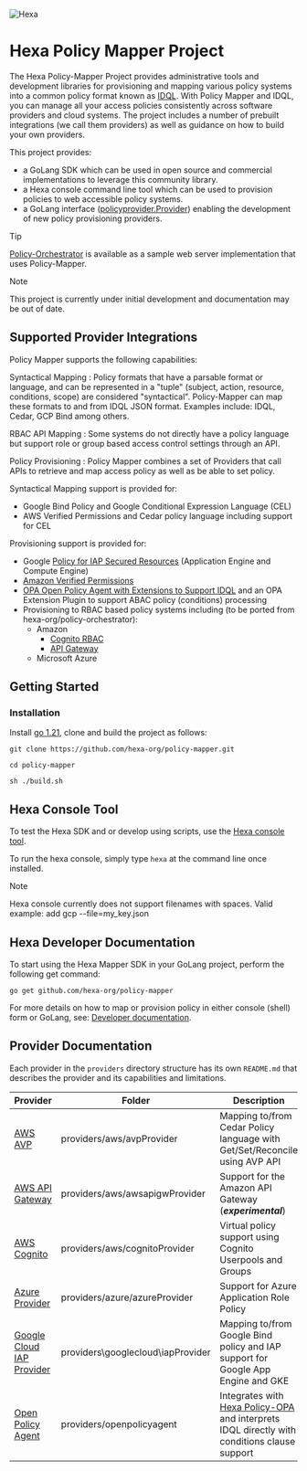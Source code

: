 ![Hexa](https://hexaorchestration.org/wp-content/themes/hexa/img/logo.svg)

# Hexa Policy Mapper Project

The Hexa Policy-Mapper Project provides administrative tools and development libraries for provisioning and mapping 
various policy systems into a common policy format known as [IDQL](https://github.com/hexa-org/policy/blob/main/specs/IDQL-core-specification.md). With Policy Mapper and IDQL, you can manage 
all your access policies consistently across software providers and cloud systems. The project includes a number of 
prebuilt integrations (we call them providers) as well as guidance on how to build your own providers.

This project provides:
* a GoLang SDK which can be used in open source and commercial implementations to leverage this community library.
* a Hexa console command line tool which can be used to provision policies to web accessible policy systems.
* a GoLang interface ([policyprovider.Provider](/api/policyprovider/platform_interface.go)) enabling the development of new policy provisioning providers.

> [!Tip]
> [Policy-Orchestrator](https://github.com/hexa-org/policy-orchestrator) is available as a sample web server implementation that uses Policy-Mapper.

> [!Note]
> This project is currently under initial development and documentation may be out of date.

## Supported Provider Integrations

Policy Mapper supports the following capabilities:

Syntactical Mapping
: Policy formats that have a parsable format or language, and can be represented in a "tuple" (subject, action, resource, conditions, scope) are considered "syntactical". Policy-Mapper can map these formats to and from IDQL JSON format. Examples include: IDQL, Cedar, GCP Bind among others.

RBAC API Mapping
: Some systems do not directly have a policy language but support role or group based access control settings through an API.

Policy Provisioning
: Policy Mapper combines a set of Providers that call APIs to retrieve and map access policy as well as be able to set policy.

Syntactical Mapping support is provided for:
* Google Bind Policy and Google Conditional Expression Language (CEL)
* AWS Verified Permissions and Cedar policy language including support for CEL

Provisioning support is provided for:
* Google [Policy for IAP Secured Resources](https://cloud.google.com/iap/docs/managing-access) (Application Engine and Compute Engine)
* [Amazon Verified Permissions](https://aws.amazon.com/verified-permissions/)
* [OPA Open Policy Agent with Extensions to Support IDQL](https://github.com/hexa-org/policy-opa) and an OPA Extension Plugin to support ABAC policy (conditions) processing
* Provisioning to RBAC based policy systems including (to be ported from hexa-org/policy-orchestrator):
  * Amazon
    * [Cognito RBAC](https://docs.aws.amazon.com/cognito/latest/developerguide/role-based-access-control.html)
    * [API Gateway](https://docs.aws.amazon.com/apigateway/latest/developerguide/apigateway-integrate-with-cognito.html)
  * Microsoft Azure

  
## Getting Started

### Installation

Install [go 1.21](https://go.dev), clone and build the project as follows:

```shell
git clone https://github.com/hexa-org/policy-mapper.git

cd policy-mapper

sh ./build.sh
```
## Hexa Console Tool

To test the Hexa SDK and or develop using scripts, use the [Hexa console tool](docs/HexaAdmin.md).

To run the hexa console, simply type `hexa` at the command line once installed.

> [!Note]
> Hexa console currently does not support filenames with spaces. Valid example: add gcp --file=my_key.json

## Hexa Developer Documentation

To start using the Hexa Mapper SDK in your GoLang project, perform the following get command:
```shell
go get github.com/hexa-org/policy-mapper
```
For more details on how to map or provision policy in either console (shell) form or GoLang, see: [Developer documentation](docs/Developer.md).

## Provider Documentation

Each provider in the `providers` directory structure has its own `README.md` that describes the provider and its capabilities and limitations.

| Provider                                                                 | Folder                            | Description                                                                                                                           | Type             | Support     |
|--------------------------------------------------------------------------|-----------------------------------|---------------------------------------------------------------------------------------------------------------------------------------|------------------|-------------|
| [AWS AVP](providers/aws/avpProvider/README.md)                           | providers/aws/avpProvider         | Mapping to/from Cedar Policy language with Get/Set/Reconcile using AVP API                                                            | Syntactic Map    | SDK,Console |
| [AWS API Gateway](providers/aws/awsapigwProvider/README.md)              | providers/aws/awsapigwProvider    | Support for the Amazon API Gateway (**_experimental_**)                                                                               | RBAC             | SDK,Console |
| [AWS Cognito](providers/aws/cognitoProvider/README.md)                   | providers/aws/cognitoProvider     | Virtual policy support using Cognito Userpools and Groups                                                                             | RBAC             | SDK,Console |
| [Azure Provider](providers/azure/azureProvider/README.md)                | providers/azure/azureProvider     | Support for Azure Application Role Policy                                                                                             | RBAC             | SDK,Console |
| [Google Cloud IAP Provider](providers/googlecloud/iapProvider/README.md) | providers\googlecloud\iapProvider | Mapping to/from Google Bind policy and IAP support for Google App Engine and GKE                                                      | Syntactic Map    | SDK,Console |
| [Open Policy Agent](providers/openpolicyagent/README.md)                 | providers/openpolicyagent         | Integrates with [Hexa Policy-OPA](https://github.com/hexa-org/policy-opa) and interprets IDQL directly with conditions clause support | IDQL Interpreter | SDK,Console |



